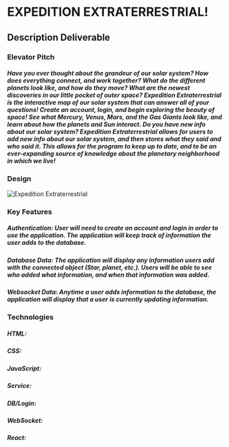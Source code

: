 # EXPEDITION EXTRATERRESTRIAL!
## Description Deliverable

### Elevator Pitch
##### Have you ever thought about the grandeur of our solar system? How does everything connect, and work together? What do the different planets look like, and how do they move? What are the newest discoveries in our little pocket of outer space? Expedition Extraterrestrial is the interactive map of our solar system that can answer all of your questions! Create an account, login, and begin exploring the beauty of space! See what Mercury, Venus, Mars, and the Gas Giants look like, and learn about how the planets and Sun interact. Do you have new info about our solar system? Expedition Extraterrestrial allows for users to add new info about our solar system, and then stores what they said and who said it. This allows for the program to keep up to date, and to be an ever-expanding source of knowledge about the planetary neighborhood in which we live!

### Design
![Expedition Extraterrestrial](https://github.com/qbarger/Startup-App/assets/54420597/67f0d492-a028-4b49-8056-941f0019a103)

### Key Features
##### Authentication: User will need to create an account and login in order to use the application. The application will keep track of information the user adds to the database.
##### Database Data: The application will display any information users add with the connected object (Star, planet, etc.). Users will be able to see who added what information, and when that information was added.
##### Websocket Data: Anytime a user adds information to the database, the application will display that a user is currently updating information.

### Technologies
##### HTML:
##### CSS:
##### JavaScript:
##### Service:
##### DB/Login:
##### WebSocket:
##### React:
